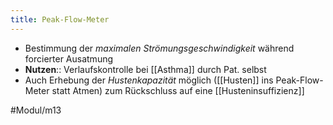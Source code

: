 ```yaml
---
title: Peak-Flow-Meter
---
```

- Bestimmung der *maximalen Strömungsgeschwindigkeit* während forcierter Ausatmung
- **Nutzen**:: Verlaufskontrolle bei [[Asthma]] durch Pat. selbst
- Auch Erhebung der *Hustenkapazität* möglich ([[Husten]] ins Peak-Flow-Meter statt Atmen) zum Rückschluss auf eine [[Husteninsuffizienz]]

#Modul/m13